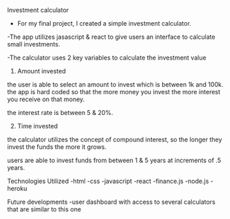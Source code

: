 Investment calculator

- For my final project, I created a simple investment calculator.

-The app utilizes jasascript & react to give users an interface to calculate small investments.

-The calculator uses 2 key variables to calculate the investment value

1. Amount invested

the user is able to select an amount to invest which is between 1k and 100k. the app is hard coded so that the more money you invest the more interest you receive on that money. 

the interest rate is between 5 & 20%.

2. Time invested

the calculator utilizes the concept of compound interest, so the longer they invest the funds the more it grows.

users are able to invest funds from between 1 & 5 years at increments of .5 years.

Technologies Utilized
-html
-css
-javascript
-react
-finance.js
-node.js
-heroku

Future developments
-user dashboard with access to several calculators that are similar to this one

